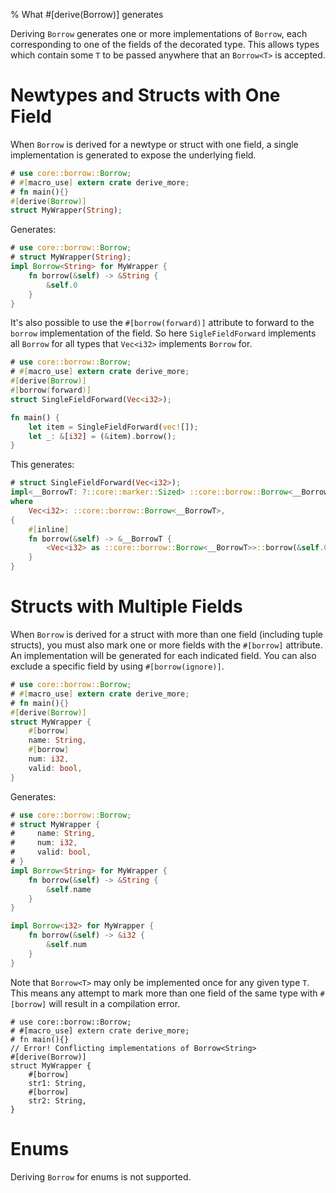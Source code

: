 % What #[derive(Borrow)] generates

Deriving `Borrow` generates one or more implementations of `Borrow`, each
corresponding to one of the fields of the decorated type.
This allows types which contain some `T` to be passed anywhere that an
`Borrow<T>` is accepted.

# Newtypes and Structs with One Field

When `Borrow` is derived for a newtype or struct with one field, a single
implementation is generated to expose the underlying field.

```rust
# use core::borrow::Borrow;
# #[macro_use] extern crate derive_more;
# fn main(){}
#[derive(Borrow)]
struct MyWrapper(String);
```

Generates:

```rust
# use core::borrow::Borrow;
# struct MyWrapper(String);
impl Borrow<String> for MyWrapper {
    fn borrow(&self) -> &String {
        &self.0
    }
}
```

It's also possible to use the `#[borrow(forward)]` attribute to forward
to the `borrow` implementation of the field. So here `SigleFieldForward`
implements all `Borrow` for all types that `Vec<i32>` implements `Borrow` for.

```rust
# use core::borrow::Borrow;
# #[macro_use] extern crate derive_more;
#[derive(Borrow)]
#[borrow(forward)]
struct SingleFieldForward(Vec<i32>);

fn main() {
    let item = SingleFieldForward(vec![]);
    let _: &[i32] = (&item).borrow();
}

```

This generates:

```rust
# struct SingleFieldForward(Vec<i32>);
impl<__BorrowT: ?::core::marker::Sized> ::core::borrow::Borrow<__BorrowT> for SingleFieldForward
where
    Vec<i32>: ::core::borrow::Borrow<__BorrowT>,
{
    #[inline]
    fn borrow(&self) -> &__BorrowT {
        <Vec<i32> as ::core::borrow::Borrow<__BorrowT>>::borrow(&self.0)
    }
}
```

# Structs with Multiple Fields

When `Borrow` is derived for a struct with more than one field (including tuple
structs), you must also mark one or more fields with the `#[borrow]` attribute.
An implementation will be generated for each indicated field.
You can also exclude a specific field by using `#[borrow(ignore)]`.

```rust
# use core::borrow::Borrow;
# #[macro_use] extern crate derive_more;
# fn main(){}
#[derive(Borrow)]
struct MyWrapper {
    #[borrow]
    name: String,
    #[borrow]
    num: i32,
    valid: bool,
}

```

Generates:

```rust
# use core::borrow::Borrow;
# struct MyWrapper {
#     name: String,
#     num: i32,
#     valid: bool,
# }
impl Borrow<String> for MyWrapper {
    fn borrow(&self) -> &String {
        &self.name
    }
}

impl Borrow<i32> for MyWrapper {
    fn borrow(&self) -> &i32 {
        &self.num
    }
}
```

Note that `Borrow<T>` may only be implemented once for any given type `T`.
This means any attempt to mark more than one field of the same type with
`#[borrow]` will result in a compilation error.

```compile_fail
# use core::borrow::Borrow;
# #[macro_use] extern crate derive_more;
# fn main(){}
// Error! Conflicting implementations of Borrow<String>
#[derive(Borrow)]
struct MyWrapper {
    #[borrow]
    str1: String,
    #[borrow]
    str2: String,
}
```

# Enums

Deriving `Borrow` for enums is not supported.
